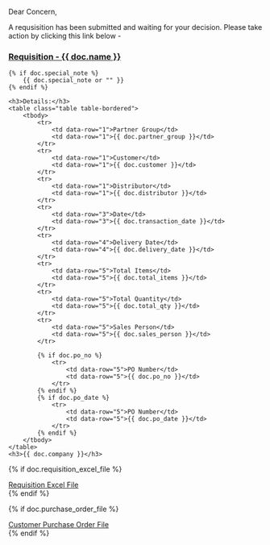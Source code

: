 <div class="ql-editor" data-gramm="false" contenteditable="true">
    <p>Dear Concern,<p>
    <p>A requsisition has been submitted and waiting for your decision. Please take action by clicking this link below -
    </p>
    <a href="{{frappe.utils.get_url_to_form(doc.doctype, doc.name)}}">
        <h3>Requisition - {{ doc.name }}</h2>
    </a>
    
    {% if doc.special_note %}
        {{ doc.special_note or "" }}
    {% endif %}

    <h3>Details:</h3>
    <table class="table table-bordered">
        <tbody>
            <tr>
                <td data-row="1">Partner Group</td>
                <td data-row="1">{{ doc.partner_group }}</td>
            </tr>
            <tr>
                <td data-row="1">Customer</td>
                <td data-row="1">{{ doc.customer }}</td>
            </tr>
            <tr>
                <td data-row="1">Distributor</td>
                <td data-row="1">{{ doc.distributor }}</td>
            </tr>
            <tr>
                <td data-row="3">Date</td>
                <td data-row="3">{{ doc.transaction_date }}</td>
            </tr>
            <tr>
                <td data-row="4">Delivery Date</td>
                <td data-row="4">{{ doc.delivery_date }}</td>
            </tr>
            <tr>
                <td data-row="5">Total Items</td>
                <td data-row="5">{{ doc.total_items }}</td>
            </tr>
            <tr>
                <td data-row="5">Total Quantity</td>
                <td data-row="5">{{ doc.total_qty }}</td>
            </tr>
            <tr>
                <td data-row="5">Sales Person</td>
                <td data-row="5">{{ doc.sales_person }}</td>
            </tr>

            {% if doc.po_no %}
                <tr>
                    <td data-row="5">PO Number</td>
                    <td data-row="5">{{ doc.po_no }}</td>
                </tr>
            {% endif %}
            {% if doc.po_date %}
                <tr>
                    <td data-row="5">PO Number</td>
                    <td data-row="5">{{ doc.po_date }}</td>
                </tr>
            {% endif %}
        </tbody>
    </table>
    <h3>{{ doc.company }}</h3>
</div>

{% if doc.requisition_excel_file %}
<div class="row">
    <a href="{{ frappe.get_url() }}{{ doc.requisition_excel }}">Requisition Excel File</a>
<div>
{% endif %}

{% if doc.purchase_order_file %}
    <div class="row mt-2">
        <a href="{{ frappe.get_url() }}{{ doc.purchase_order_file }}">Customer Purchase Order File</a>
    </div>
{% endif %}